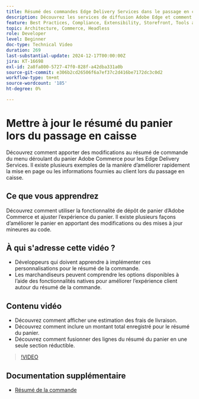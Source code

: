 ```yaml
---
title: Résumé des commandes Edge Delivery Services dans le passage en caisse
description: Découvrez les services de diffusion Adobe Edge et comment mettre à jour la section de résumé de commande du menu déroulant Commerce lors du passage en caisse.
feature: Best Practices, Compliance, Extensibility, Storefront, Tools and External Services
topic: Architecture, Commerce, Headless
role: Developer
level: Beginner
doc-type: Technical Video
duration: 269
last-substantial-update: 2024-12-17T00:00:00Z
jira: KT-16698
exl-id: 2a8fa800-5727-47f0-828f-a42dba331a0b
source-git-commit: e306b2cd26506f6a7ef37c2d416be7172dc3c0d2
workflow-type: tm+mt
source-wordcount: '185'
ht-degree: 0%

---
```


# Mettre à jour le résumé du panier lors du passage en caisse

Découvrez comment apporter des modifications au résumé de commande du menu déroulant du panier Adobe Commerce pour les Edge Delivery Services.  Il existe plusieurs exemples de la manière d’améliorer rapidement la mise en page ou les informations fournies au client lors du passage en caisse.

## Ce que vous apprendrez

Découvrez comment utiliser la fonctionnalité de dépôt de panier d’Adobe Commerce et ajuster l’expérience du panier.  Il existe plusieurs façons d’améliorer le panier en apportant des modifications ou des mises à jour mineures au code.

## À qui s&#39;adresse cette vidéo ?

* Développeurs qui doivent apprendre à implémenter ces personnalisations pour le résumé de la commande.
* Les marchandiseurs peuvent comprendre les options disponibles à l’aide des fonctionnalités natives pour améliorer l’expérience client autour du résumé de la commande.

## Contenu vidéo

* Découvrez comment afficher une estimation des frais de livraison.
* Découvrez comment inclure un montant total enregistré pour le résumé du panier.
* Découvrez comment fusionner des lignes du résumé du panier en une seule section réductible.

>[!VIDEO](https://video.tv.adobe.com/v/3441185?learn=on)

## Documentation supplémentaire

* [Résumé de la commande](https://experienceleague.adobe.com/developer/commerce/storefront/dropins/cart/tutorials/order-summary-lines/)
